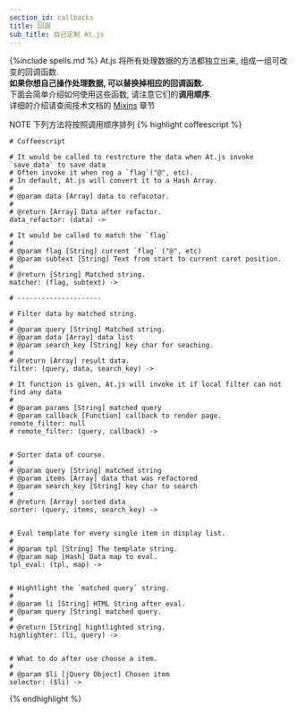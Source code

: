 ```yaml
---
section_id: callbacks
title: 回调
sub_title: 自己定制 At.js
---
```

{%include spells.md %}
At.js 将所有处理数据的方法都独立出来, 组成一组可改变的回调函数.  
**如果你想自己操作处理数据, 可以替换掉相应的回调函数.**  
下面会简单介绍如何使用这些函数, 请注意它们的**调用顺序**.  
详细的介绍请查阅技术文档的 <a href="http://coffeedoc.info/github/ichord/At.js/master/mixins/DEFAULT_CALLBACKS.html" target="_blank">Mixins</a> 章节

<span class="label label-warning">NOTE</span> 下列方法将按照调用顺序排列
{% highlight coffeescript %}
    
    # Coffeescript

    # It would be called to restrcture the data when At.js invoke `save_data` to save data
    # Often invoke it when reg a `flag`("@", etc).
    # In default, At.js will convert it to a Hash Array.
    #
    # @param data [Array] data to refacotor.
    #
    # @return [Array] Data after refactor.
    data_refactor: (data) ->

    # It would be called to match the `flag`
    #
    # @param flag [String] current `flag` ("@", etc)
    # @param subtext [String] Text from start to current caret position.
    #
    # @return [String] Matched string.
    matcher: (flag, subtext) ->

    # ---------------------

    # Filter data by matched string.
    #
    # @param query [String] Matched string.
    # @param data [Array] data list
    # @param search_key [String] key char for seaching.
    #
    # @return [Array] result data.
    filter: (query, data, search_key) ->

    # It function is given, At.js will invoke it if local filter can not find any data
    #
    # @param params [String] matched query
    # @param callback [Function] callback to render page.
    remote_filter: null
    # remote_filter: (query, callback) ->


    # Sorter data of course.
    #
    # @param query [String] matched string
    # @param items [Array] data that was refactored
    # @param search_key [String] key char to search
    #
    # @return [Array] sorted data
    sorter: (query, items, search_key) ->


    # Eval template for every single item in display list.
    #
    # @param tpl [String] The template string.
    # @param map [Hash] Data map to eval.
    tpl_eval: (tpl, map) ->


    # Hightlight the `matched query` string.
    #
    # @param li [String] HTML String after eval.
    # @param query [String] matched query.
    #
    # @return [String] hightlighted string.
    highlighter: (li, query) ->


    # What to do after use choose a item.
    #
    # @param $li [jQuery Object] Chosen item
    selector: ($li) ->


{% endhighlight %}

